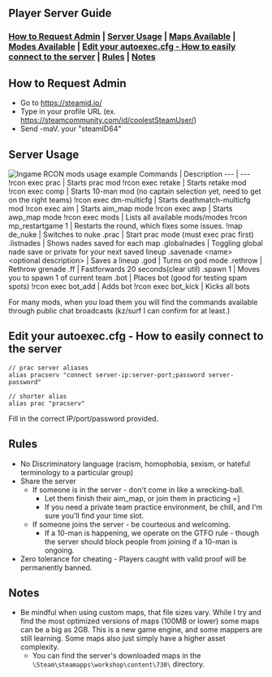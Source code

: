 ## Player Server Guide
### [How to Request Admin](#how-to-request-admin) | [Server Usage](#server-usage) | [Maps Available](https://github.com/mavproductions/cs2-modded-server?tab=readme-ov-file#what-maps-are-preconfigured-with-each-mode) | [Modes Available](https://github.com/mavproductions/cs2-modded-server/tree/master?tab=readme-ov-file#changing-game-modes) | [Edit your autoexec.cfg - How to easily connect to the server](#edit-your-autoexeccfg---how-to-easily-connect-to-the-server) | [Rules](#rules) | [Notes](#notes)


## How to Request Admin
* Go to https://steamid.io/ 
* Type in your profile URL (ex. https://steamcommunity.com/id/coolestSteamUser/) 
* Send -maV. your "steamID64"

## Server Usage
![Ingame RCON mods usage example](https://i.imgur.com/Siv4EQn.png)
Commands | Description
--- | --- 
!rcon exec prac | Starts prac mod
!rcon exec retake | Starts retake mod
!rcon exec comp | Starts 10-man mod (no captain selection yet, need to get on the right teams)
!rcon exec dm-multicfg | Starts deathmatch-multicfg mod
!rcon exec aim | Starts aim_map mode
!rcon exec awp | Starts awp_map mode
!rcon exec mods | Lists all available mods/modes
!rcon mp_restartgame 1 | Restarts the round, which fixes some issues.
!map de_nuke | Switches to nuke
.prac | Start prac mode (must exec prac first)
.listnades | Shows nades saved for each map
.globalnades | Toggling global nade save or private for your next saved lineup
.savenade \<name\> \<optional description\> |  Saves a lineup
.god | Turns on god mode
.rethrow | Rethrow grenade
.ff | Fastforwards 20 seconds(clear util)
.spawn 1 | Moves you to spawn 1 of current team
.bot | Places bot (good for testing spam spots)
!rcon exec bot_add | Adds bot
!rcon exec bot_kick | Kicks all bots

For many mods, when you load them you will find the commands available through public chat broadcasts (kz/surf I can confirm for at least.)

## Edit your autoexec.cfg - How to easily connect to the server
```
// prac server aliases
alias pracserv "connect server-ip:server-port;password server-password"

// shorter alias
alias prac "pracserv"
```
Fill in the correct IP/port/password provided.

## Rules 
* No Discriminatory language (racism, homophobia, sexism, or hateful terminology to a particular group)
* Share the server
    * If someone is in the server - don't come in like a wrecking-ball.
        * Let them finish their aim_map, or join them in practicing =]
        * If you need a private team practice environment, be chill, and I'm sure you'll find your time slot.
    * If someone joins the server - be courteous and welcoming.
        * If a 10-man is happening, we operate on the GTFO rule - though the server should block people from joining if a 10-man is ongoing.
* Zero tolerance for cheating - Players caught with valid proof will be permanently banned. 

## Notes
* Be mindful when using custom maps, that file sizes vary. While I try and find the most optimized
versions of maps (100MB or lower) some maps can be a big as 2GB. This is a new game engine, and some 
mappers are still learning. Some maps also just simply have a higher asset complexity.
    * You can find the server's downloaded maps in the `\Steam\steamapps\workshop\content\730\` directory.